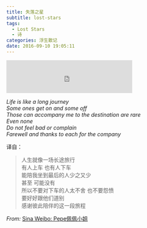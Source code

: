 ```yaml
---
title: 失落之星
subtitle: lost-stars
tags:
  - Lost Stars
  - 诗
categories: 浮生散记
date: 2016-09-10 19:05:11
---
```


<iframe frameborder="no" border="0" marginwidth="0" marginheight="0" width=330 height=86 src="http://music.163.com/outchain/player?type=2&id=28747428&auto=0&height=66"></iframe>

_Life is like a long journey_   
_Some ones get on and some off_   
_Those can accompany me to the destination are rare_   
_Even none_   
_Do not feel bad or complain_    
_Farewell and thanks to each for the company_

<!-- more -->  
    
译自：
     
         
> 人生就像一场长途旅行    
> 有人上车 也有人下车   
> 能陪我坐到最后的人少之又少     
> 甚至 可能没有    
> 所以不要对下车的人太不舍 也不要怨愤    
> 要好好跟他们道别    
> 感谢彼此陪伴的这一段旅程   

_From:_ [Sina Weibo: Pepe佩佩小姐](http://m.weibo.cn/5505502029/4018205955518754?uicode=10000002&moduleID=feed&featurecode=10000001&mid=4018205955518754&luicode=10000001&_status_id=4018205955518754&rid=20_0_8_2666547007196013052&fromlog=100013888197280&lfid=100013888197280)
